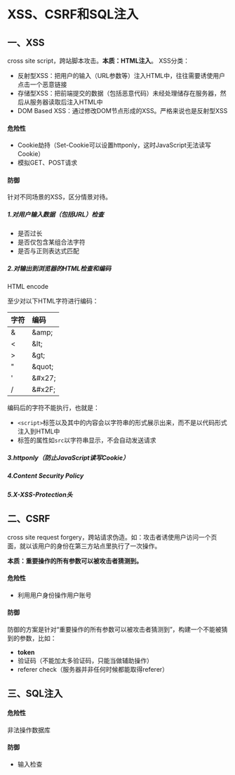 # XSS、CSRF和SQL注入

## 一、XSS

cross site script，跨站脚本攻击。**本质：HTML注入**。
XSS分类：

* 反射型XSS：把用户的输入（URL参数等）注入HTML中，往往需要诱使用户点击一个恶意链接
* 存储型XSS：把前端提交的数据（包括恶意代码）未经处理储存在服务器，然后从服务器读取后注入HTML中
* DOM Based XSS：通过修改DOM节点形成的XSS。严格来说也是反射型XSS

#### 危险性

* Cookie劫持（Set-Cookie可以设置httponly，这时JavaScript无法读写Cookie）
* 模拟GET、POST请求

#### 防御

针对不同场景的XSS，区分情景对待。

##### 1.对用户输入数据（包括URL）检查

* 是否过长
* 是否仅包含某组合法字符
* 是否与正则表达式匹配

##### 2.对输出到浏览器的HTML检查和编码

HTML encode

至少对以下HTML字符进行编码：

| **字符** | **编码** |
| :--- | :--- |
| & | &amp;amp; |
| < | &amp;lt; |
| > | &amp;gt; |
| " | &amp;quot; |
| ' | &amp;#x27; |
| / | &amp;#x2F; |

编码后的字符不能执行，也就是：

* `<script>`标签以及其中的内容会以字符串的形式展示出来，而不是以代码形式注入到HTML中
* 标签的属性如`src`以字符串显示，不会自动发送请求 

##### 3.httponly（防止JavaScript读写Cookie）
##### 4.Content Security Policy
##### 5.X-XSS-Protection头

## 二、CSRF

cross site request forgery，跨站请求伪造。如：攻击者诱使用户访问一个页面，就以该用户的身份在第三方站点里执行了一次操作。

**本质：重要操作的所有参数可以被攻击者猜测到。**

#### 危险性

* 利用用户身份操作用户账号

#### 防御

防御的方案是针对“重要操作的所有参数可以被攻击者猜测到”，构建一个不能被猜到的参数，比如：

* **token**
* 验证码（不能加太多验证码，只能当做辅助操作）
* referer check（服务器并非任何时候都能取得referer）

## 三、SQL注入

#### 危险性

非法操作数据库

#### 防御

* 输入检查
